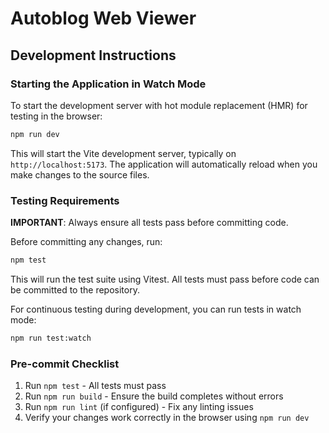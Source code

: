 # Autoblog Web Viewer

## Development Instructions

### Starting the Application in Watch Mode

To start the development server with hot module replacement (HMR) for testing in the browser:

```bash
npm run dev
```

This will start the Vite development server, typically on `http://localhost:5173`. The application will automatically reload when you make changes to the source files.

### Testing Requirements

**IMPORTANT**: Always ensure all tests pass before committing code.

Before committing any changes, run:

```bash
npm test
```

This will run the test suite using Vitest. All tests must pass before code can be committed to the repository.

For continuous testing during development, you can run tests in watch mode:

```bash
npm run test:watch
```

### Pre-commit Checklist

1. Run `npm test` - All tests must pass
2. Run `npm run build` - Ensure the build completes without errors
3. Run `npm run lint` (if configured) - Fix any linting issues
4. Verify your changes work correctly in the browser using `npm run dev`
